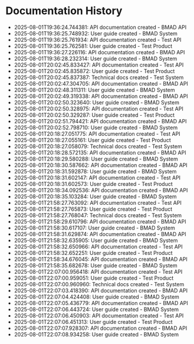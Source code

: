 # Documentation History

- 2025-08-01T19:36:24.744381: API documentation created - BMAD API
- 2025-08-01T19:36:25.748932: User guide created - BMAD System
- 2025-08-01T19:36:25.761934: API documentation created - Test API
- 2025-08-01T19:36:25.762581: User guide created - Test Product
- 2025-08-01T19:36:27.226116: API documentation created - BMAD API
- 2025-08-01T19:36:28.232314: User guide created - BMAD System
- 2025-08-01T20:02:45.833427: API documentation created - Test API
- 2025-08-01T20:02:45.835872: User guide created - Test Product
- 2025-08-01T20:02:45.837387: Technical docs created - Test System
- 2025-08-01T20:02:47.304705: API documentation created - BMAD API
- 2025-08-01T20:02:48.311311: User guide created - BMAD System
- 2025-08-01T20:02:49.319338: API documentation created - BMAD API
- 2025-08-01T20:02:50.323640: User guide created - BMAD System
- 2025-08-01T20:02:50.328975: API documentation created - Test API
- 2025-08-01T20:02:50.329287: User guide created - Test Product
- 2025-08-01T20:02:51.794421: API documentation created - BMAD API
- 2025-08-01T20:02:52.798710: User guide created - BMAD System
- 2025-08-01T20:18:27.051775: API documentation created - Test API
- 2025-08-01T20:18:27.055161: User guide created - Test Product
- 2025-08-01T20:18:27.058079: Technical docs created - Test System
- 2025-08-01T20:18:28.572135: API documentation created - BMAD API
- 2025-08-01T20:18:29.580288: User guide created - BMAD System
- 2025-08-01T20:18:30.587662: API documentation created - BMAD API
- 2025-08-01T20:18:31.592878: User guide created - BMAD System
- 2025-08-01T20:18:31.602147: API documentation created - Test API
- 2025-08-01T20:18:31.602573: User guide created - Test Product
- 2025-08-01T20:18:34.092536: API documentation created - BMAD API
- 2025-08-01T20:18:35.103284: User guide created - BMAD System
- 2025-08-01T21:58:27.763092: API documentation created - Test API
- 2025-08-01T21:58:27.765873: User guide created - Test Product
- 2025-08-01T21:58:27.768047: Technical docs created - Test System
- 2025-08-01T21:58:29.610796: API documentation created - BMAD API
- 2025-08-01T21:58:30.617107: User guide created - BMAD System
- 2025-08-01T21:58:31.629874: API documentation created - BMAD API
- 2025-08-01T21:58:32.635905: User guide created - BMAD System
- 2025-08-01T21:58:32.650966: API documentation created - Test API
- 2025-08-01T21:58:32.652251: User guide created - Test Product
- 2025-08-01T21:58:34.676045: API documentation created - BMAD API
- 2025-08-01T21:58:35.682678: User guide created - BMAD System
- 2025-08-01T22:07:00.956418: API documentation created - Test API
- 2025-08-01T22:07:00.959051: User guide created - Test Product
- 2025-08-01T22:07:00.960960: Technical docs created - Test System
- 2025-08-01T22:07:03.418390: API documentation created - BMAD API
- 2025-08-01T22:07:04.424408: User guide created - BMAD System
- 2025-08-01T22:07:05.436779: API documentation created - BMAD API
- 2025-08-01T22:07:06.443724: User guide created - BMAD System
- 2025-08-01T22:07:06.450903: API documentation created - Test API
- 2025-08-01T22:07:06.451313: User guide created - Test Product
- 2025-08-01T22:07:07.928307: API documentation created - BMAD API
- 2025-08-01T22:07:08.934258: User guide created - BMAD System
